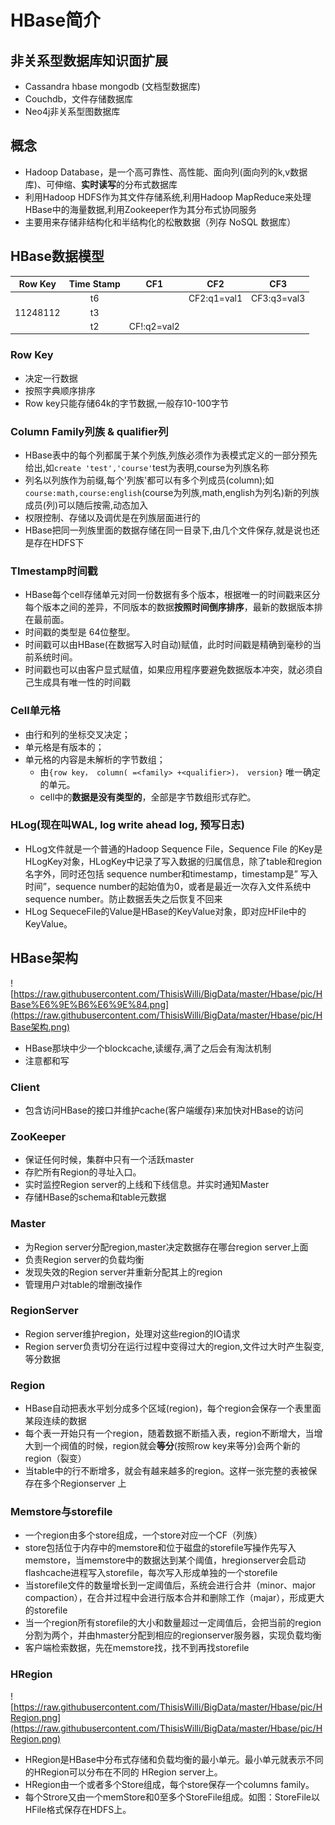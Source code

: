 # HBase简介

## 非关系型数据库知识面扩展

* Cassandra hbase mongodb (文档型数据库)
* Couchdb，文件存储数据库
* Neo4j非关系型图数据库

## 概念

* Hadoop Database，是一个高可靠性、高性能、面向列(面向列的k,v数据库)、可伸缩、**实时读写**的分布式数据库
* 利用Hadoop HDFS作为其文件存储系统,利用Hadoop MapReduce来处理HBase中的海量数据,利用Zookeeper作为其分布式协同服务
* 主要用来存储非结构化和半结构化的松散数据（列存 NoSQL 数据库）

## HBase数据模型

| Row Key| Time Stamp | CF1 | CF2 | CF3 |
| :-----: | :--: | :--: | :-----: | :-----: |
|         | t6 |      | CF2:q1=val1 | CF3:q3=val3 |
| 11248112 |t3||||
|  | t2 | CF!:q2=val2 | ||
### Row Key

* 决定一行数据
* 按照字典顺序排序
* Row key只能存储64k的字节数据,一般存10-100字节

### Column Family列族 & qualifier列

* HBase表中的每个列都属于某个列族,列族必须作为表模式定义的一部分预先给出,如`create 'test','course'`test为表明,course为列族名称
* 列名以列族作为前缀,每个'列族'都可以有多个列成员(column);如`course:math,course:english`(course为列族,math,english为列名)新的列族成员(列)可以随后按需,动态加入
* 权限控制、存储以及调优是在列族层面进行的
* HBase把同一列族里面的数据存储在同一目录下,由几个文件保存,就是说也还是存在HDFS下

### TImestamp时间戳

* HBase每个cell存储单元对同一份数据有多个版本，根据唯一的时间戳来区分每个版本之间的差异，不同版本的数据**按照时间倒序排序**，最新的数据版本排在最前面。
* 时间戳的类型是 64位整型。
* 时间戳可以由HBase(在数据写入时自动)赋值，此时时间戳是精确到毫秒的当前系统时间。
* 时间戳也可以由客户显式赋值，如果应用程序要避免数据版本冲突，就必须自己生成具有唯一性的时间戳

### Cell单元格

* 由行和列的坐标交叉决定；
* 单元格是有版本的；
* 单元格的内容是未解析的字节数组；
  * 由`{row key， column( =<family> +<qualifier>)， version}` 唯一确定的单元。
  * cell中的**数据是没有类型的**，全部是字节数组形式存贮。

### HLog(现在叫WAL,  log write ahead log,  预写日志)

* HLog文件就是一个普通的Hadoop Sequence File，Sequence File 的Key是HLogKey对象，HLogKey中记录了写入数据的归属信息，除了table和region名字外，同时还包括 sequence number和timestamp，timestamp是” 写入时间”，sequence number的起始值为0，或者是最近一次存入文件系统中sequence number。防止数据丢失之后恢复不回来
* HLog SequeceFile的Value是HBase的KeyValue对象，即对应HFile中的KeyValue。

## HBase架构

![https://raw.githubusercontent.com/ThisisWilli/BigData/master/Hbase/pic/HBase%E6%9E%B6%E6%9E%84.png](https://raw.githubusercontent.com/ThisisWilli/BigData/master/Hbase/pic/HBase架构.png)

* HBase那块中少一个blockcache,读缓存,满了之后会有淘汰机制
* 注意都和写

### Client

* 包含访问HBase的接口并维护cache(客户端缓存)来加快对HBase的访问

### ZooKeeper

* 保证任何时候，集群中只有一个活跃master
* 存贮所有Region的寻址入口。
* 实时监控Region server的上线和下线信息。并实时通知Master
* 存储HBase的schema和table元数据

### Master

* 为Region server分配region,master决定数据存在哪台region server上面
* 负责Region server的负载均衡
* 发现失效的Region server并重新分配其上的region
* 管理用户对table的增删改操作

### RegionServer

* Region server维护region，处理对这些region的IO请求
* Region server负责切分在运行过程中变得过大的region,文件过大时产生裂变,等分数据

### Region

* HBase自动把表水平划分成多个区域(region)，每个region会保存一个表里面某段连续的数据
* 每个表一开始只有一个region，随着数据不断插入表，region不断增大，当增大到一个阀值的时候，region就会**等分**(按照row key来等分)会两个新的region（裂变）
* 当table中的行不断增多，就会有越来越多的region。这样一张完整的表被保存在多个Regionserver 上

### Memstore与storefile

* 一个region由多个store组成，一个store对应一个CF（列族）
* store包括位于内存中的memstore和位于磁盘的storefile写操作先写入memstore，当memstore中的数据达到某个阈值，hregionserver会启动flashcache进程写入storefile，每次写入形成单独的一个storefile
* 当storefile文件的数量增长到一定阈值后，系统会进行合并（minor、major compaction），在合并过程中会进行版本合并和删除工作（majar），形成更大的storefile
* 当一个region所有storefile的大小和数量超过一定阈值后，会把当前的region分割为两个，并由hmaster分配到相应的regionserver服务器，实现负载均衡
* 客户端检索数据，先在memstore找，找不到再找storefile

### HRegion

![https://raw.githubusercontent.com/ThisisWilli/BigData/master/Hbase/pic/HRegion.png](https://raw.githubusercontent.com/ThisisWilli/BigData/master/Hbase/pic/HRegion.png)

* HRegion是HBase中分布式存储和负载均衡的最小单元。最小单元就表示不同的HRegion可以分布在不同的 HRegion server上。
* HRegion由一个或者多个Store组成，每个store保存一个columns family。
* 每个Strore又由一个memStore和0至多个StoreFile组成。如图：StoreFile以HFile格式保存在HDFS上。

